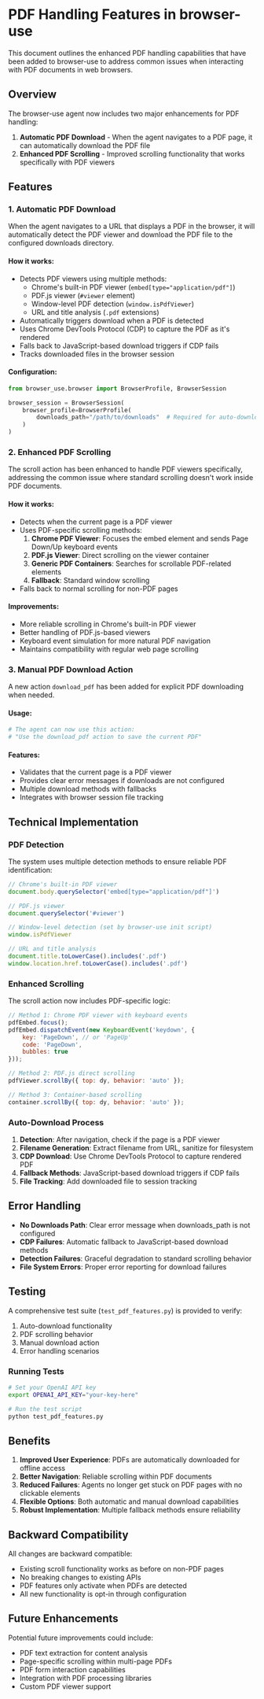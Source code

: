 # PDF Handling Features in browser-use

This document outlines the enhanced PDF handling capabilities that have been added to browser-use to address common issues when interacting with PDF documents in web browsers.

## Overview

The browser-use agent now includes two major enhancements for PDF handling:

1. **Automatic PDF Download** - When the agent navigates to a PDF page, it can automatically download the PDF file
2. **Enhanced PDF Scrolling** - Improved scrolling functionality that works specifically with PDF viewers

## Features

### 1. Automatic PDF Download

When the agent navigates to a URL that displays a PDF in the browser, it will automatically detect the PDF viewer and download the PDF file to the configured downloads directory.

#### How it works:
- Detects PDF viewers using multiple methods:
  - Chrome's built-in PDF viewer (`embed[type="application/pdf"]`)
  - PDF.js viewer (`#viewer` element)
  - Window-level PDF detection (`window.isPdfViewer`)
  - URL and title analysis (`.pdf` extensions)
- Automatically triggers download when a PDF is detected
- Uses Chrome DevTools Protocol (CDP) to capture the PDF as it's rendered
- Falls back to JavaScript-based download triggers if CDP fails
- Tracks downloaded files in the browser session

#### Configuration:
```python
from browser_use.browser import BrowserProfile, BrowserSession

browser_session = BrowserSession(
    browser_profile=BrowserProfile(
        downloads_path="/path/to/downloads"  # Required for auto-download
    )
)
```

### 2. Enhanced PDF Scrolling

The scroll action has been enhanced to handle PDF viewers specifically, addressing the common issue where standard scrolling doesn't work inside PDF documents.

#### How it works:
- Detects when the current page is a PDF viewer
- Uses PDF-specific scrolling methods:
  1. **Chrome PDF Viewer**: Focuses the embed element and sends Page Down/Up keyboard events
  2. **PDF.js Viewer**: Direct scrolling on the viewer container
  3. **Generic PDF Containers**: Searches for scrollable PDF-related elements
  4. **Fallback**: Standard window scrolling
- Falls back to normal scrolling for non-PDF pages

#### Improvements:
- More reliable scrolling in Chrome's built-in PDF viewer
- Better handling of PDF.js-based viewers
- Keyboard event simulation for more natural PDF navigation
- Maintains compatibility with regular web page scrolling

### 3. Manual PDF Download Action

A new action `download_pdf` has been added for explicit PDF downloading when needed.

#### Usage:
```python
# The agent can now use this action:
# "Use the download_pdf action to save the current PDF"
```

#### Features:
- Validates that the current page is a PDF viewer
- Provides clear error messages if downloads are not configured
- Multiple download methods with fallbacks
- Integrates with browser session file tracking

## Technical Implementation

### PDF Detection

The system uses multiple detection methods to ensure reliable PDF identification:

```javascript
// Chrome's built-in PDF viewer
document.body.querySelector('embed[type="application/pdf"]')

// PDF.js viewer
document.querySelector('#viewer')

// Window-level detection (set by browser-use init script)
window.isPdfViewer

// URL and title analysis
document.title.toLowerCase().includes('.pdf')
window.location.href.toLowerCase().includes('.pdf')
```

### Enhanced Scrolling

The scroll action now includes PDF-specific logic:

```javascript
// Method 1: Chrome PDF viewer with keyboard events
pdfEmbed.focus();
pdfEmbed.dispatchEvent(new KeyboardEvent('keydown', {
    key: 'PageDown', // or 'PageUp'
    code: 'PageDown',
    bubbles: true
}));

// Method 2: PDF.js direct scrolling
pdfViewer.scrollBy({ top: dy, behavior: 'auto' });

// Method 3: Container-based scrolling
container.scrollBy({ top: dy, behavior: 'auto' });
```

### Auto-Download Process

1. **Detection**: After navigation, check if the page is a PDF viewer
2. **Filename Generation**: Extract filename from URL, sanitize for filesystem
3. **CDP Download**: Use Chrome DevTools Protocol to capture rendered PDF
4. **Fallback Methods**: JavaScript-based download triggers if CDP fails
5. **File Tracking**: Add downloaded file to session tracking

## Error Handling

- **No Downloads Path**: Clear error message when downloads_path is not configured
- **CDP Failures**: Automatic fallback to JavaScript-based download methods
- **Detection Failures**: Graceful degradation to standard scrolling behavior
- **File System Errors**: Proper error reporting for download failures

## Testing

A comprehensive test suite (`test_pdf_features.py`) is provided to verify:

1. Auto-download functionality
2. PDF scrolling behavior
3. Manual download action
4. Error handling scenarios

### Running Tests

```bash
# Set your OpenAI API key
export OPENAI_API_KEY="your-key-here"

# Run the test script
python test_pdf_features.py
```

## Benefits

1. **Improved User Experience**: PDFs are automatically downloaded for offline access
2. **Better Navigation**: Reliable scrolling within PDF documents
3. **Reduced Failures**: Agents no longer get stuck on PDF pages with no clickable elements
4. **Flexible Options**: Both automatic and manual download capabilities
5. **Robust Implementation**: Multiple fallback methods ensure reliability

## Backward Compatibility

All changes are backward compatible:
- Existing scroll functionality works as before on non-PDF pages
- No breaking changes to existing APIs
- PDF features only activate when PDFs are detected
- All new functionality is opt-in through configuration

## Future Enhancements

Potential future improvements could include:
- PDF text extraction for content analysis
- Page-specific scrolling within multi-page PDFs
- PDF form interaction capabilities
- Integration with PDF processing libraries
- Custom PDF viewer support